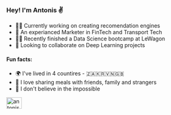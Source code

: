 ### Hey! I'm Antonis ✌️

- 👨‍💻 Currently working on creating recomendation engines
- 📢 An experianced Marketer in FinTech and Transport Tech
- 🧑‍🎓 Recently finished a Data Science bootcamp at LeWagon
- 🧠 Looking to collaborate on Deep Learning projects


#### Fun facts:
- 🌍 I've lived in 4 countires - 🇿🇦🇰🇷🇻🇳🇬🇧
- 🥘 I love sharing meals with friends, family and strangers
- 💪 I don't believe in the impossible


<a href="https://linkedin.com/in//antonis-melis" target="blank"><img align="center" src="https://raw.githubusercontent.com/rahuldkjain/github-profile-readme-generator/master/src/images/icons/Social/linked-in-alt.svg" alt="antonis-melis" height="30" width="40" /></a>
